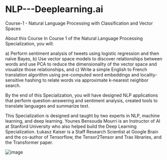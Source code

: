 # NLP---Deeplearning.ai 

Course-1 - Natural Language Processing with Classification and Vector Spaces


About this Course
In Course 1 of the Natural Language Processing Specialization, you will:   

a) Perform sentiment analysis of tweets using logistic regression and then naïve Bayes, 
b) Use vector space models to discover relationships between words and use PCA to reduce the dimensionality of the vector space and visualize those relationships, and
c) Write a simple English to French translation algorithm using pre-computed word embeddings and locality-sensitive hashing to relate words via approximate k-nearest neighbor search.  
    
  
By the end of this Specialization, you will have designed NLP applications that perform question-answering and sentiment analysis, created tools to translate languages and summarize text.
   
This Specialization is designed and taught by two experts in NLP, machine learning, and deep learning. Younes Bensouda Mourri is an Instructor of AI at Stanford University who also helped build the Deep Learning Specialization. Łukasz Kaiser is a Staff Research Scientist at Google Brain and the co-author of Tensorflow, the Tensor2Tensor and Trax libraries, and the Transformer paper.

![image](https://github.com/user-attachments/assets/f352da85-fd1a-4214-8d21-e1bbfc81c87f)

